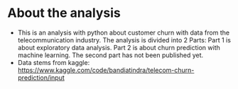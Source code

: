 # About the analysis
- This is an analysis with python about customer churn with data from the telecommunication industry. The analysis is divided into 2 Parts: Part 1 is about exploratory data analysis. Part 2 is about churn prediction with machine learning. The second part has not been published yet. 
- Data stems from kaggle: https://www.kaggle.com/code/bandiatindra/telecom-churn-prediction/input

